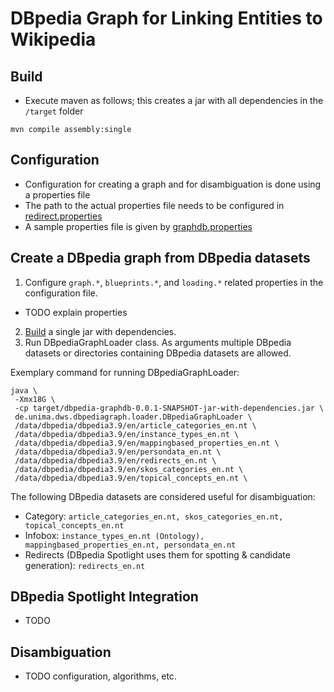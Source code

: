 # DBpedia Graph for Linking Entities to Wikipedia

## Build
- Execute maven as follows; this creates a jar with all dependencies in the ```/target``` folder

```
mvn compile assembly:single
```

## Configuration
- Configuration for creating a graph and for disambiguation is done using a properties file
- The path to the actual properties file needs to be configured in [redirect.properties](https://github.com/bernhardschaefer/dbpedia-graph/blob/master/src/main/resources/redirect.properties)
- A sample properties file is given by [graphdb.properties](https://github.com/bernhardschaefer/dbpedia-graph/blob/master/src/main/resources/graphdb.properties)

## Create a DBpedia graph from DBpedia datasets
1. Configure ```graph.*```, ```blueprints.*```, and ```loading.*``` related properties in the configuration file.
  - TODO explain properties
2. [Build](#build) a single jar with dependencies. 
3. Run DBpediaGraphLoader class. As arguments multiple DBpedia datasets or directories containing DBpedia datasets are allowed.

Exemplary command for running DBpediaGraphLoader:

```
java \
 -Xmx18G \
 -cp target/dbpedia-graphdb-0.0.1-SNAPSHOT-jar-with-dependencies.jar \
 de.unima.dws.dbpediagraph.loader.DBpediaGraphLoader \
 /data/dbpedia/dbpedia3.9/en/article_categories_en.nt \
 /data/dbpedia/dbpedia3.9/en/instance_types_en.nt \
 /data/dbpedia/dbpedia3.9/en/mappingbased_properties_en.nt \
 /data/dbpedia/dbpedia3.9/en/persondata_en.nt \
 /data/dbpedia/dbpedia3.9/en/redirects_en.nt \
 /data/dbpedia/dbpedia3.9/en/skos_categories_en.nt \
 /data/dbpedia/dbpedia3.9/en/topical_concepts_en.nt \
```

The following DBpedia datasets are considered useful for disambiguation:

- Category: ```article_categories_en.nt, skos_categories_en.nt, topical_concepts_en.nt```
- Infobox: ```instance_types_en.nt (Ontology), mappingbased_properties_en.nt, persondata_en.nt```
- Redirects (DBpedia Spotlight uses them for spotting & candidate generation): ```redirects_en.nt```

## DBpedia Spotlight Integration
- TODO

## Disambiguation
- TODO configuration, algorithms, etc. 
